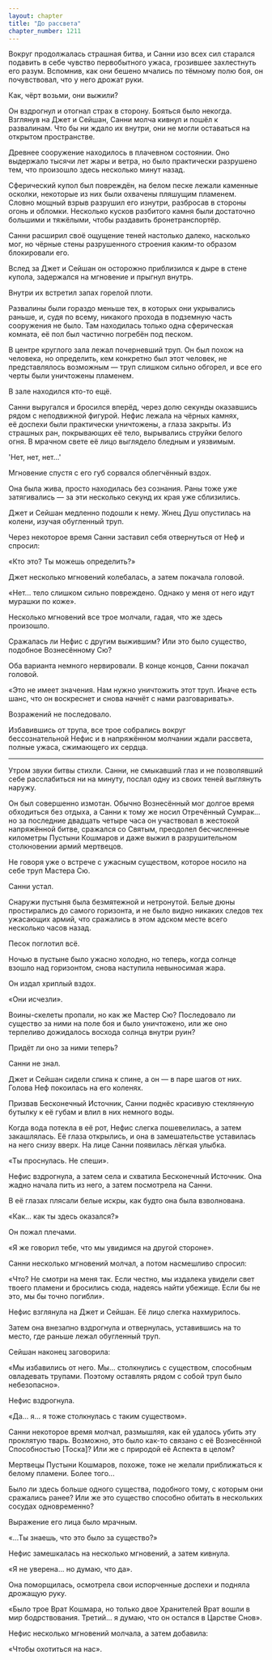 ```yaml
---
layout: chapter
title: "До рассвета"
chapter_number: 1211
---
```


Вокруг продолжалась страшная битва, и Санни изо всех сил старался подавить в себе чувство первобытного ужаса, грозившее захлестнуть его разум. Вспомнив, как они бешено мчались по тёмному полю боя, он почувствовал, что у него дрожат руки.

Как, чёрт возьми, они выжили?

Он вздрогнул и отогнал страх в сторону. Бояться было некогда. Взглянув на Джет и Сейшан, Санни молча кивнул и пошёл к развалинам. Что бы ни ждало их внутри, они не могли оставаться на открытом пространстве.

Древнее сооружение находилось в плачевном состоянии. Оно выдержало тысячи лет жары и ветра, но было практически разрушено тем, что произошло здесь несколько минут назад.

Сферический купол был повреждён, на белом песке лежали каменные осколки, некоторые из них были охвачены пляшущим пламенем. Словно мощный взрыв разрушил его изнутри, разбросав в стороны огонь и обломки. Несколько кусков разбитого камня были достаточно большими и тяжёлыми, чтобы раздавить бронетранспортёр.

Санни расширил своё ощущение теней настолько далеко, насколько мог, но чёрные стены разрушенного строения каким-то образом блокировали его.

Вслед за Джет и Сейшан он осторожно приблизился к дыре в стене купола, задержался на мгновение и прыгнул внутрь.

Внутри их встретил запах горелой плоти.

Развалины были гораздо меньше тех, в которых они укрывались раньше, и, судя по всему, никакого прохода в подземную часть сооружения не было. Там находилась только одна сферическая комната, её пол был частично погребён под песком.

В центре круглого зала лежал почерневший труп. Он был похож на человека, но определить, кем конкретно был этот человек, не представлялось возможным — труп слишком сильно обгорел, и все его черты были уничтожены пламенем.

В зале находился кто-то ещё.

Санни выругался и бросился вперёд, через долю секунды оказавшись рядом с неподвижной фигурой. Нефис лежала на чёрных камнях, её доспехи были практически уничтожены, а глаза закрыты. Из страшных ран, покрывающих её тело, вырывались струйки белого огня. В мрачном свете её лицо выглядело бледным и уязвимым.

'Нет, нет, нет...'

Мгновение спустя с его губ сорвался облегчённый вздох.

Она была жива, просто находилась без сознания. Раны тоже уже затягивались — за эти несколько секунд их края уже сблизились.

Джет и Сейшан медленно подошли к нему. Жнец Душ опустилась на колени, изучая обугленный труп.

Через некоторое время Санни заставил себя отвернуться от Неф и спросил:

«Кто это? Ты можешь определить?»

Джет несколько мгновений колебалась, а затем покачала головой.

«Нет... тело слишком сильно повреждено. Однако у меня от него идут мурашки по коже».

Несколько мгновений все трое молчали, гадая, что же здесь произошло.

Сражалась ли Нефис с другим выжившим? Или это было существо, подобное Вознесённому Сю?

Оба варианта немного нервировали. В конце концов, Санни покачал головой.

«Это не имеет значения. Нам нужно уничтожить этот труп. Иначе есть шанс, что он воскреснет и снова начнёт с нами разговаривать».

Возражений не последовало.

Избавившись от трупа, все трое собрались вокруг бессознательной Нефис и в напряжённом молчании ждали рассвета, полные ужаса, сжимающего их сердца.

***

Утром звуки битвы стихли. Санни, не смыкавший глаз и не позволявший себе расслабиться ни на минуту, послал одну из своих теней выглянуть наружу.

Он был совершенно измотан. Обычно Вознесённый мог долгое время обходиться без отдыха, а Санни к тому же носил Отречённый Сумрак... но за последние двадцать четыре часа он участвовал в жестокой напряжённой битве, сражался со Святым, преодолел бесчисленные километры Пустыни Кошмаров и даже выжил в разрушительном столкновении армий мертвецов.

Не говоря уже о встрече с ужасным существом, которое носило на себе труп Мастера Сю.

Санни устал.

Снаружи пустыня была безмятежной и нетронутой. Белые дюны простирались до самого горизонта, и не было видно никаких следов тех ужасающих армий, что сражались в этом адском месте всего несколько часов назад.

Песок поглотил всё.

Ночью в пустыне было ужасно холодно, но теперь, когда солнце взошло над горизонтом, снова наступила невыносимая жара.

Он издал хриплый вздох.

«Они исчезли».

Воины-скелеты пропали, но как же Мастер Сю? Последовало ли существо за ними на поле боя и было уничтожено, или же оно терпеливо дожидалось восхода солнца внутри руин?

Придёт ли оно за ними теперь?

Санни не знал.

Джет и Сейшан сидели спина к спине, а он — в паре шагов от них. Голова Неф покоилась на его коленях.

Призвав Бесконечный Источник, Санни поднёс красивую стеклянную бутылку к её губам и влил в них немного воды.

Когда вода потекла в её рот, Нефис слегка пошевелилась, а затем закашлялась. Её глаза открылись, и она в замешательстве уставилась на него снизу вверх. На лице Санни появилась лёгкая улыбка.

«Ты проснулась. Не спеши».

Нефис вздрогнула, а затем села и схватила Бесконечный Источник. Она жадно начала пить из него, а затем посмотрела на Санни.

В её глазах плясали белые искры, как будто она была взволнована.

«Как... как ты здесь оказался?»

Он пожал плечами.

«Я же говорил тебе, что мы увидимся на другой стороне».

Санни несколько мгновений молчал, а потом насмешливо спросил:

«Что? Не смотри на меня так. Если честно, мы издалека увидели свет твоего пламени и бросились сюда, надеясь найти убежище. Если бы не это, мы бы точно погибли».

Нефис взглянула на Джет и Сейшан. Её лицо слегка нахмурилось.

Затем она внезапно вздрогнула и отвернулась, уставившись на то место, где раньше лежал обугленный труп.

Сейшан наконец заговорила:

«Мы избавились от него. Мы... столкнулись с существом, способным овладевать трупами. Поэтому оставлять рядом с собой труп было небезопасно».

Нефис вздрогнула.

«Да... я... я тоже столкнулась с таким существом».

Санни некоторое время молчал, размышляя, как ей удалось убить эту проклятую тварь. Возможно, это было как-то связано с её Вознесённой Способностью [Тоска]? Или же с природой её Аспекта в целом?

Мертвецы Пустыни Кошмаров, похоже, тоже не желали приближаться к белому пламени. Более того...

Было ли здесь больше одного существа, подобного тому, с которым они сражались ранее? Или же это существо способно обитать в нескольких сосудах одновременно?

Выражение его лица было мрачным.

«...Ты знаешь, что это было за существо?»

Нефис замешкалась на несколько мгновений, а затем кивнула.

«Я не уверена... но думаю, что да».

Она поморщилась, осмотрела свои испорченные доспехи и подняла дрожащую руку.

«Было трое Врат Кошмара, но только двое Хранителей Врат вошли в мир бодрствования. Третий... я думаю, что он остался в Царстве Снов».

Нефис несколько мгновений молчала, а затем добавила:

«Чтобы охотиться на нас».